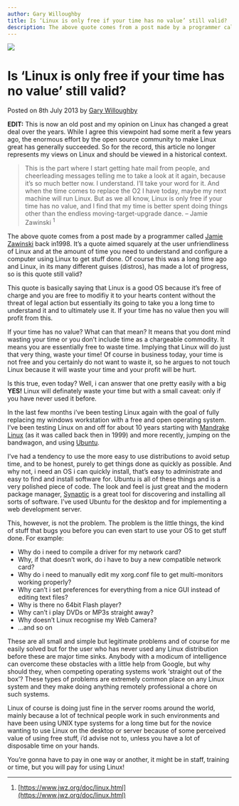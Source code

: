 ```yaml
---
author: Gary Willoughby
title: Is ‘Linux is only free if your time has no value’ still valid?
description: The above quote comes from a post made by a programmer called Jamie Zawinski back in 1998. It's a quote aimed squarely at the user unfriendliness of Linux.
---
```


![](/articles/images/is-linux-is-only-free-if-your-time-has-no-value-still-valid-banner.jpg)

# Is ‘Linux is only free if your time has no value’ still valid?

<time>Posted on 8th July 2013 by [Gary Willoughby](/pages/about.html)</time>

**EDIT:** This is now an old post and my opinion on Linux has changed a great deal over the years. While I agree this viewpoint had some merit a few years ago, the enormous effort by the open source community to make Linux great has generally succeeded. So for the record, this article no longer represents my views on Linux and should be viewed in a historical context.

> This is the part where I start getting hate mail from people, and cheerleading messages telling me to take a look at it again, because it’s so much better now. I understand. I’ll take your word for it. And when the time comes to replace the O2 I have today, maybe my next machine will run Linux. But as we all know, Linux is only free if your time has no value, and I find that my time is better spent doing things other than the endless moving-target-upgrade dance. – Jamie Zawinski <sup>1</sup>

The above quote comes from a post made by a programmer called [Jamie Zawinski](https://en.wikipedia.org/wiki/Jamie_Zawinski) back in1998. It’s a quote aimed squarely at the user unfriendliness of Linux and at the amount of time you need to understand and configure a computer using Linux to get stuff done. Of course this was a long time ago and Linux, in its many different guises (distros), has made a lot of progress, so is this quote still valid?

This quote is basically saying that Linux is a good OS because it’s free of charge and you are free to modifiy it to your hearts content without the threat of legal action but essentially its going to take you a long time to understand it and to ultimately use it. If your time has no value then you will profit from this.

If your time has no value? What can that mean? It means that you dont mind wasting your time or you don’t include time as a chargeable commodity. It means you are essentially free to waste time. Implying that Linux will do just that very thing, waste your time! Of course in business today, your time is not free and you certainly do not want to waste it, so he argues to not touch Linux because it will waste your time and your profit will be hurt.

Is this true, even today? Well, i can answer that one pretty easily with a big **YES!** Linux will definately waste your time but with a small caveat: only if you have never used it before.

In the last few months i’ve been testing Linux again with the goal of fully replacing my windows workstation with a free and open operating system. I’ve been testing Linux on and off for about 10 years starting with [Mandrake Linux](https://en.wikipedia.org/wiki/Mandriva_Linux) (as it was called back then in 1999) and more recently, jumping on the bandwagon, and using [Ubuntu](https://en.wikipedia.org/wiki/Ubuntu_%28operating_system%29).

I’ve had a tendency to use the more easy to use distributions to avoid setup time, and to be honest, purely to get things done as quickly as possible. And why not, i need an OS i can quickly install, that’s easy to administrate and easy to find and install software for. Ubuntu is all of these things and is a very polished piece of code. The look and feel is just great and the modern package manager, [Synaptic](https://en.wikipedia.org/wiki/Synaptic_%28software%29) is a great tool for discovering and installing all sorts of software. I’ve used Ubuntu for the desktop and for implementing a web development server.

This, however, is not the problem. The problem is the little things, the kind of stuff that bugs you before you can even start to use your OS to get stuff done. For example:

* Why do i need to compile a driver for my network card?
* Why, if that doesn’t work, do i have to buy a new compatible network card?
* Why do i need to manually edit my xorg.conf file to get multi-monitors working properly?
* Why can’t i set preferences for everything from a nice GUI instead of editing text files?
* Why is there no 64bit Flash player?
* Why can’t i play DVDs or MP3s straight away?
* Why doesn’t Linux recognise my Web Camera?
* ...and so on

These are all small and simple but legitimate problems and of course for me easily solved but for the user who has never used any Linux distribution before these are major time sinks. Anybody with a modicum of intelligence can overcome these obstacles with a little help from Google, but why should they, when competing operating systems work ‘straight out of the box’? These types of problems are extremely common place on any Linux system and they make doing anything remotely professional a chore on such systems.

Linux of course is doing just fine in the server rooms around the world, mainly because a lot of technical people work in such environments and have been using UNIX type systems for a long time but for the novice wanting to use Linux on the desktop or server because of some perceived value of using free stuff, i’d advise not to, unless you have a lot of disposable time on your hands.

You’re gonna have to pay in one way or another, it might be in staff, training or time, but you will pay for using Linux!

---

1. [https://www.jwz.org/doc/linux.html](https://www.jwz.org/doc/linux.html)
